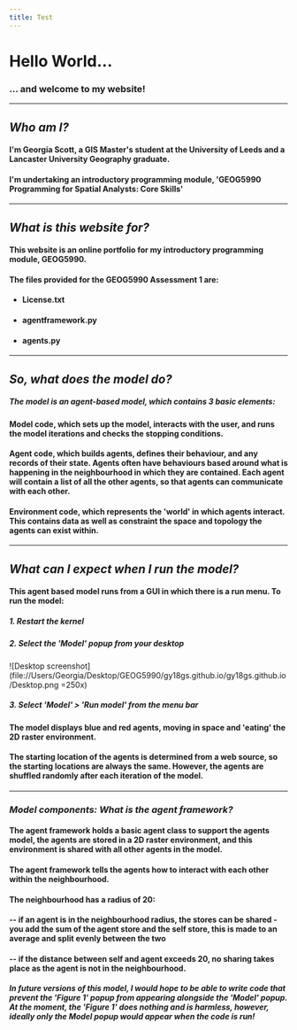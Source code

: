 ```yaml
---
title: Test
---
```



# Hello World...

### ... and welcome to my website!

---

## *Who am I?*
#### I'm Georgia Scott, a GIS Master's student at the University of Leeds and a Lancaster University Geography graduate.
#### I'm undertaking an introductory programming module, 'GEOG5990 Programming for Spatial Analysts: Core Skills'

---

## *What is this website for?*
#### This website is an online portfolio for my introductory programming module, GEOG5990.

#### The files provided for the GEOG5990 Assessment 1 are:
* #### License.txt
* #### agentframework.py
* #### agents.py

---

## *So, what does the model do?*
##### The model is an agent-based model, which contains 3 basic elements:
#### **Model** code, which sets up the model, interacts with the user, and runs the model iterations and checks the stopping conditions.
#### **Agent** code, which builds agents, defines their behaviour, and any records of their state. Agents often have behaviours based around what is happening in the neighbourhood in which they are contained. Each agent will contain a list of all the other agents, so that agents can communicate with each other.
#### **Environment** code, which represents the 'world' in which agents interact. This contains data as well as constraint the space and topology the agents can exist within.

---

## *What can I expect when I run the model?*
#### This agent based model runs from a GUI in which there is a run menu. To run the model:
##### 1. Restart the kernel
##### 2. Select the 'Model' popup from your desktop
![Desktop screenshot](file://Users/Georgia/Desktop/GEOG5990/gy18gs.github.io/gy18gs.github.io/Desktop.png =250x)

##### 3. Select 'Model' > 'Run model' from the menu bar

#### The model displays blue and red agents, moving in space and 'eating' the 2D raster environment.
#### The starting location of the agents is determined from a web source, so the starting locations are always the same. However, the agents are shuffled randomly after each iteration of the model.

---

### *Model components: What is the agent framework?*
#### The agent framework holds a basic agent class to support the agents model, the agents are stored in a 2D raster environment, and this environment is shared with all other agents in the model.
#### The agent framework tells the agents how to interact with each other within the neighbourhood.
#### The neighbourhood has a radius of 20:
#### -- if an agent is in the neighbourhood radius, the stores can be shared - you add the sum of the agent store and the self store, this is made to an average and split evenly between the two
#### -- if the distance between self and agent exceeds 20, no sharing takes place as the agent is not in the neighbourhood.




##### In future versions of this model, I would hope to be able to write code that prevent the 'Figure 1' popup from appearing alongside the 'Model' popup. At the moment, the 'Figure 1' does nothing and is harmless, however, ideally only the Model popup would appear when the code is run!



